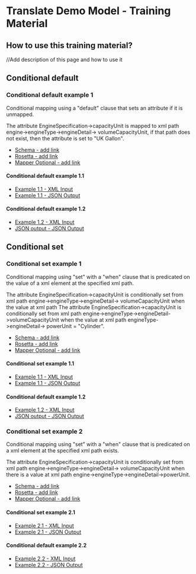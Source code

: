# Translate Demo Model - Training Material

## How to use this training material?

//Add description of this page and how to use it

## Conditional default

### Conditional default example 1

Conditional mapping using a "default" clause that sets an attribute if it is unmapped.

The attribute EngineSpecification->capacityUnit is mapped to xml path engine->engineType->engineDetail->
volumeCapacityUnit, if that path does not exist, then the attribute is set to "UK Gallon".


- [Schema - add link](https://github.com/rosetta-models/demo/blob/docs-1/rosetta-source/src/main/resources/schemas/conditional-default/example-1.xsd)
- [Rosetta - add link](xxxxx)
- [Mapper Optional - add link](xxxxx)


#### Conditional default example 1.1

- [Example 1.1 - XML Input](https://github.com/rosetta-models/demo/blob/docs-1/rosetta-source/src/main/resources/cdm-sample-files/conditional-default/example-1/example-1-1.xml)
- [Example 1.1 - JSON Output](https://github.com/rosetta-models/demo/blob/docs-1/rosetta-source/src/main/resources/result-json-files/conditional-default/example-1/example-1-1.json)


#### Conditional default example 1.2

- [Example 1.2 - XML Input](https://github.com/rosetta-models/demo/blob/docs-1/rosetta-source/src/main/resources/cdm-sample-files/conditional-default/example-1/example-1-2.xml)
- [JSON output - JSON Output](https://github.com/rosetta-models/demo/blob/docs-1/rosetta-source/src/main/resources/result-json-files/conditional-default/example-1/example-1-2.json)


## Conditional set

### Conditional set example 1

Conditional mapping using "set" with a "when" clause that is predicated on the value of a xml element at the specified
xml path.

The attribute EngineSpecification->capacityUnit is conditionally set from xml path engine->engineType->engineDetail->
volumeCapacityUnit when the value at xml path The attribute EngineSpecification->capacityUnit is conditionally set from
xml path engine->engineType->engineDetail->volumeCapacityUnit when the value at xml path engineType->engineDetail->
powerUnit = "Cylinder".


- [Schema - add link](https://github.com/rosetta-models/demo/blob/docs-1/rosetta-source/src/main/resources/schemas/conditional-set/example-1.xsd)
- [Rosetta - add link](xxxxx)
- [Mapper Optional - add link](xxxxx)


#### Conditional set example 1.1

- [Example 1.1 - XML Input](https://github.com/rosetta-models/demo/blob/docs-1/rosetta-source/src/main/resources/cdm-sample-files/conditional-set/example-1/example-1-1.xml)
- [Example 1.1 - JSON Output](https://github.com/rosetta-models/demo/blob/docs-1/rosetta-source/src/main/resources/result-json-files/conditional-set/example-1/example-1-1.json)


#### Conditional default example 1.2

- [Example 1.2 - XML Input](https://github.com/rosetta-models/demo/blob/docs-1/rosetta-source/src/main/resources/cdm-sample-files/conditional-set/example-1/example-1-2.xml)
- [JSON output - JSON Output](https://github.com/rosetta-models/demo/blob/docs-1/rosetta-source/src/main/resources/result-json-files/conditional-set/example-1/example-1-2.json)

### Conditional set example 2

Conditional mapping using "set" with a "when" clause that is predicated on a xml element at the specified xml path
exists.

The attribute EngineSpecification->capacityUnit is conditionally set from xml path engine->engineType->engineDetail->
volumeCapacityUnit when there is a value at xml path engine->engineType->engineDetail->powerUnit.


- [Schema - add link](https://github.com/rosetta-models/demo/blob/docs-1/rosetta-source/src/main/resources/schemas/conditional-set/example-2.xsd)
- [Rosetta - add link](xxxxx)
- [Mapper Optional - add link](xxxxx)


#### Conditional set example 2.1

- [Example 2.1 - XML Input](https://github.com/rosetta-models/demo/blob/docs-1/rosetta-source/src/main/resources/cdm-sample-files/conditional-set/example-2/example-2-1.xml)
- [Example 2.1 - JSON Output](https://github.com/rosetta-models/demo/blob/docs-1/rosetta-source/src/main/resources/result-json-files/conditional-set/example-2/example-2-1.json)


#### Conditional default example 2.2

- [Example 2.2 - XML Input](https://github.com/rosetta-models/demo/blob/docs-1/rosetta-source/src/main/resources/cdm-sample-files/conditional-set/example-2/example-2-2.xml)
- [Example 2.2 - JSON Output](https://github.com/rosetta-models/demo/blob/docs-1/rosetta-source/src/main/resources/result-json-files/conditional-set/example-2/example-2-2.json)


